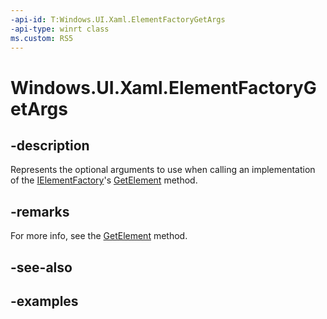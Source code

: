 ```yaml
---
-api-id: T:Windows.UI.Xaml.ElementFactoryGetArgs
-api-type: winrt class
ms.custom: RS5
---
```


<!-- Class syntax.
public class ElementFactoryGetArgs 
-->

# Windows.UI.Xaml.ElementFactoryGetArgs

## -description

Represents the optional arguments to use when calling an implementation of the [IElementFactory](ielementfactory.md)'s [GetElement](ielementfactory_getelement_92222689.md) method.



## -remarks

For more info, see the [GetElement](ielementfactory_getelement_92222689.md) method.

## -see-also

## -examples

